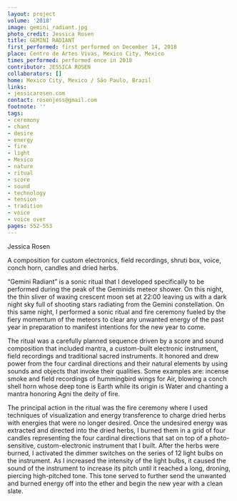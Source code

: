 ```yaml
---
layout: project
volume: '2018'
image: gemini_radiant.jpg
photo_credit: Jessica Rosen
title: GEMINI RADIANT
first_performed: first performed on December 14, 2018
place: Centro de Artes Vivas, Mexico City, Mexico
times_performed: performed once in 2018
contributor: JESSICA ROSEN
collaborators: []
home: Mexico City, Mexico / São Paulo, Brazil
links:
- jessicarosen.com
contact: rosenjess@gmail.com
footnote: ''
tags:
- ceremony
- chant
- desire
- energy
- fire
- light
- Mexico
- nature
- ritual
- score
- sound
- technology
- tension
- tradition
- voice
- voice over
pages: 552-553
---
```




Jessica Rosen

A composition for custom electronics, field recordings, shruti box, voice, conch horn, candles and dried herbs.

“Gemini Radiant” is a sonic ritual that I developed specifically to be performed during the peak of the Geminids meteor shower. On this night, the thin sliver of waxing crescent moon set at 22:00 leaving us with a dark night sky full of shooting stars radiating from the Gemini constellation. On this same night, I performed a sonic ritual and fire ceremony fueled by the fiery momentum of the meteors to clear any unwanted energy of the past year in preparation to manifest intentions for the new year to come.

The ritual was a carefully planned sequence driven by a score and sound composition that included mantra, a custom-built electronic instrument, field recordings and traditional sacred instruments. It honored and drew power from the four cardinal directions and their natural elements by using sounds and objects that invoke their qualities. Some examples are: incense smoke and field recordings of hummingbird wings for Air, blowing a conch shell horn whose deep tone is Earth while its origin is Water and chanting a mantra honoring Agni the deity of fire.

The principal action in the ritual was the fire ceremony where I used techniques of visualization and energy transference to charge dried herbs with energies that were no longer desired. Once the undesired energy was extracted and directed into the dried herbs, I burned them in a grid of four candles representing the four cardinal directions that sat on top of a photo-sensitive, custom-electronic instrument that I built. After the herbs were burned, I activated the dimmer switches on the series of 12 light bulbs on the instrument. As I increased the intensity of the light bulbs, it caused the sound of the instrument to increase its pitch until it reached a long, droning, piercing high-pitched tone. This tone served to further send the unwanted and burned energy off into the ether and begin the new year with a clean slate.
